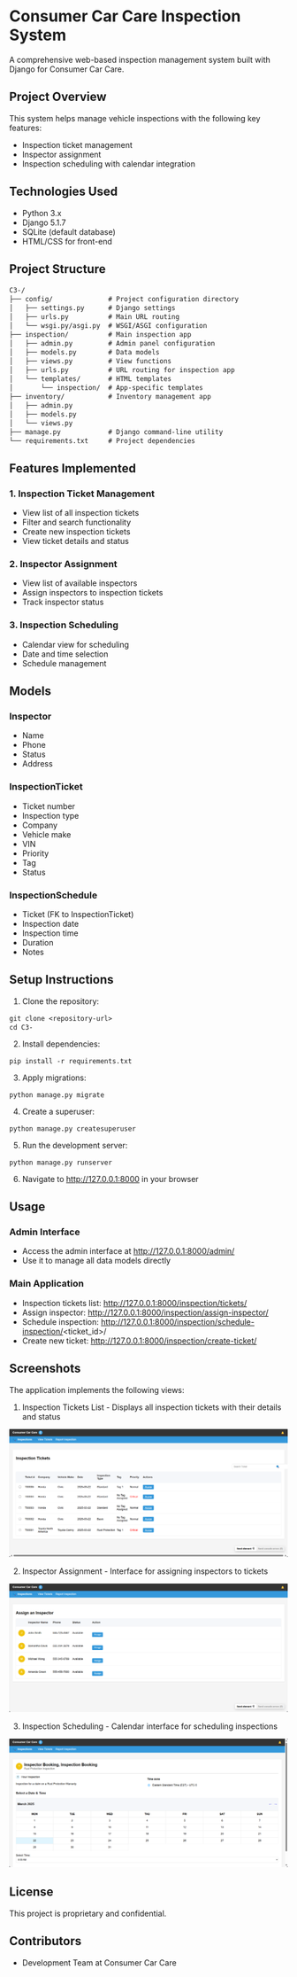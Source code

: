# Consumer Car Care Inspection System

A comprehensive web-based inspection management system built with Django for Consumer Car Care.

## Project Overview

This system helps manage vehicle inspections with the following key features:
- Inspection ticket management
- Inspector assignment
- Inspection scheduling with calendar integration

## Technologies Used

- Python 3.x
- Django 5.1.7
- SQLite (default database)
- HTML/CSS for front-end

## Project Structure

```
C3-/
├── config/              # Project configuration directory
│   ├── settings.py      # Django settings
│   ├── urls.py          # Main URL routing
│   └── wsgi.py/asgi.py  # WSGI/ASGI configuration
├── inspection/          # Main inspection app
│   ├── admin.py         # Admin panel configuration
│   ├── models.py        # Data models
│   ├── views.py         # View functions
│   ├── urls.py          # URL routing for inspection app
│   └── templates/       # HTML templates
│       └── inspection/  # App-specific templates
├── inventory/           # Inventory management app
│   ├── admin.py
│   ├── models.py
│   └── views.py
├── manage.py            # Django command-line utility
└── requirements.txt     # Project dependencies
```

## Features Implemented

### 1. Inspection Ticket Management
- View list of all inspection tickets
- Filter and search functionality
- Create new inspection tickets
- View ticket details and status

### 2. Inspector Assignment
- View list of available inspectors
- Assign inspectors to inspection tickets
- Track inspector status

### 3. Inspection Scheduling
- Calendar view for scheduling
- Date and time selection
- Schedule management

## Models

### Inspector
- Name
- Phone
- Status
- Address

### InspectionTicket
- Ticket number
- Inspection type
- Company
- Vehicle make
- VIN
- Priority
- Tag
- Status

### InspectionSchedule
- Ticket (FK to InspectionTicket)
- Inspection date
- Inspection time
- Duration
- Notes

## Setup Instructions

1. Clone the repository:
```
git clone <repository-url>
cd C3-
```

2. Install dependencies:
```
pip install -r requirements.txt
```

3. Apply migrations:
```
python manage.py migrate
```

4. Create a superuser:
```
python manage.py createsuperuser
```

5. Run the development server:
```
python manage.py runserver
```

6. Navigate to http://127.0.0.1:8000 in your browser

## Usage

### Admin Interface
- Access the admin interface at http://127.0.0.1:8000/admin/
- Use it to manage all data models directly

### Main Application
- Inspection tickets list: http://127.0.0.1:8000/inspection/tickets/
- Assign inspector: http://127.0.0.1:8000/inspection/assign-inspector/
- Schedule inspection: http://127.0.0.1:8000/inspection/schedule-inspection/<ticket_id>/
- Create new ticket: http://127.0.0.1:8000/inspection/create-ticket/

## Screenshots

The application implements the following views:

1. Inspection Tickets List - Displays all inspection tickets with their details and status

![inspection-ticket](.\Screenshots\inspection-ticket.png)

2. Inspector Assignment - Interface for assigning inspectors to tickets

![inspeciton-assign](.\Screenshots\inspeciton-assign.png)

3. Inspection Scheduling - Calendar interface for scheduling inspections

![inspeciton-booking](.\Screenshots\inspeciton-booking.png)

## License

This project is proprietary and confidential.

## Contributors

- Development Team at Consumer Car Care